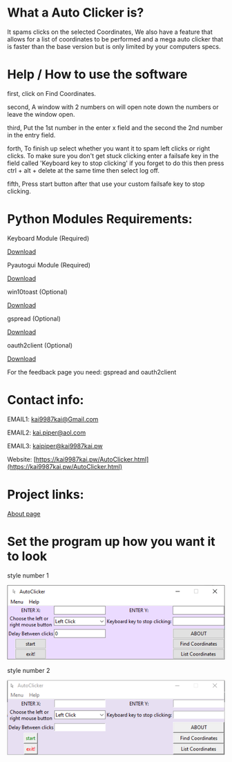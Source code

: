 # What a Auto Clicker is?
It spams clicks on the selected Coordinates, We also have a feature that allows for a list of coordinates to be performed and a mega auto clicker that is faster than the base version but is only limited by your computers specs.
# Help / How to use the software


first, click on Find Coordinates.


second, A window with 2 numbers on will open note down the numbers or leave the window open.


third, Put the 1st number in the enter x field and the second the 2nd number in the entry field.


forth, To finish up select whether you want it to spam left clicks or right clicks. To make sure you
don't get stuck clicking enter a failsafe key in the field called 'Keyboard key to stop clicking' if you forget to do this then press ctrl + alt + delete at the same time then select log off.


fifth, Press start button after that use your custom failsafe key to stop clicking.


# Python Modules Requirements:

Keyboard Module (Required)

[Download](https://pypi.org/project/keyboard/#files)

Pyautogui Module (Required)

[Download](https://pypi.org/project/PyAutoGUI/)

win10toast (Optional)

[Download](https://pypi.org/project/win10toast/)

gspread (Optional)

[Download](https://gspread.readthedocs.io/en/latest/)

oauth2client (Optional)

[Download](https://pypi.org/project/oauth2client/)


For the feedback page you need:
gspread and oauth2client

# Contact info:

EMAIL1: kai9987kai@Gmail.com

EMAIL2: kai.piper@aol.com

EMAIL3: kaipiper@kai9987kai.pw

Website: [https://kai9987kai.pw/AutoClicker.html](https://kai9987kai.pw/AutoClicker.html)


# Project links:
 
  [About page](https://kai9987kai.pw/AutoClicker.html)
  

# Set the program up how you want it to look

style number 1 

![](https://raw.githubusercontent.com/kai9987kai/kai9987kai.github.io/master/Screenshots/help.PNG)

style number 2

![](https://raw.githubusercontent.com/kai9987kai/kai9987kai.github.io/master/Screenshots/yeet.PNG)
